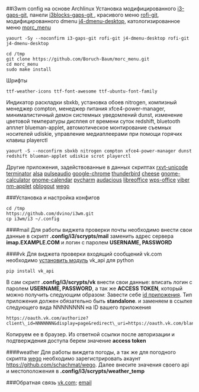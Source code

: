 ##i3wm config на основе Archlinux
Установка модифицированного [i3-gaps-git](https://github.com/Airblader/i3/tree/gaps), панели [i3blocks-gaps-git ](https://github.com/Airblader/i3blocks-gaps), красивого меню [rofi-git](https://davedavenport.github.io/rofi/), модифицированного dmenu [j4-dmenu-desktop](https://github.com/enkore/j4-dmenu-desktop), катологизированное меню [morc_menu](https://github.com/Boruch-Baum/morc_menu)
```
yaourt -Sy --noconfirm i3-gaps-git rofi-git j4-dmenu-desktop rofi-git j4-dmenu-desktop
 
cd /tmp
git clone https://github.com/Boruch-Baum/morc_menu.git
cd morc_menu
sudo make install
```
Шрифты
```
ttf-weather-icons ttf-font-awesome ttf-ubuntu-font-family
```
Индикатор раскладки sbxkb, установка обоев nitrogen, компизный менеджер compton, менеджер питания xfce4-power-manager, минималистичный демон системных уведомлений dunst, изменение цветовой температуры дисплея от времени суток redshift, bluetooth апплет blueman-applet, автомотическое монтирование съемных носителей udiskie, управление медиаплеерами при помощи горячих клавиш playerctl
```
yaourt -S --noconfirm sbxkb nitrogen compton xfce4-power-manager dunst redshift blueman-applet udiskie scrot playerctl
```
Другие приложения, задействованные в данных скриптах
[rxvt-unicode](https://wiki.archlinux.org/index.php/Rxvt-unicode) [terminator](https://wiki.archlinux.org/index.php/Terminator) [alsa](https://wiki.archlinux.org/index.php/Advanced_Linux_Sound_Architecture) [pulseaudio](https://wiki.archlinux.org/index.php/PulseAudio) [google-chrome](https://aur.archlinux.org/packages/google-chrome) [thunderbird](https://wiki.archlinux.org/index.php/Thunderbird) [cheese](https://www.archlinux.org/packages/?sort=&q=cheese&maintainer=&flagged=) [gnome-calculator](https://www.archlinux.org/packages/?sort=&q=gnome-calculator&maintainer=&flagged=) [gnome-calendar](https://www.archlinux.org/packages/?sort=&q=gnome-calendar&maintainer=&flagged=) [pycharm](https://aur.archlinux.org/packages/pycharm-community) [audacious](https://wiki.archlinux.org/index.php/Audacious) [libreoffice](https://wiki.archlinux.org/index.php/LibreOffice) [wps-office](https://aur.archlinux.org/packages/wps-office/) [viber](https://aur.archlinux.org/packages/wps-office/) [nm-applet](https://wiki.archlinux.org/index.php/NetworkManager#Other_desktops_and_window_managers) [oblogout](https://wiki.archlinux.org/index.php/Oblogout) [wego](https://aur.archlinux.org/packages/wego-git/)
 
###Установка и настройка конфигов
```
cd /tmp
https://github.com/dvino/i3wm.git
cp i3wm/i3 ~/.config
```
####mail 
Для работы виджета проверки почты необходимо внести свои данные в скрипт **.config/i3/scrypts/mail** заменить адрес сервера **imap.EXAMPLE.COM** и логин с паролем **USERNAME, PASSWORD**
 
####vk
Для виджета проверки входящий сообщений vk.com необходимо [установить модуль](https://aur.archlinux.org/packages/python-pip-git/) vk\_api для python
```
pip install vk_api
```
В сам скрипт **.config/i3/scrypts/vk** внести свои данные: вписать логин с паролем **USERNAME, PASSWORD**, а так же **ACCESS TOKEN**, который можно получить следующим образом:
Завести себе [id приложения](https://new.vk.com/editapp?act=create). Тип приложения должен обязательно быть **standalone**. и заменяем в ссылке следующего вида NNNNNNNN на ID вашего приложения
```
https://oauth.vk.com/authorize?client\_id=NNNNNNN&display=page&redirect\_uri=https://oauth.vk.com/blank.html&scope=messages&response\_type=token&v=5.52
```
Копируем ее в браузер. Из ответной ссылки после авторизации и подтверждения доступа берем значение **access token**
 
####weather 
Для работы виждета погоды, а так же для погодного скрипта [wego](https://github.com/schachmat/wego) необходимо зарегистрировать акаунт https://github.com/schachmat/wego. Далее внесите значения своего api и местоположения в **.config/i3/scrypts/weather_temp** 

###Обратная связь
[vk.com](https://new.vk.com/danil_vinokurov); [email](danil@vinokurov.tk)
